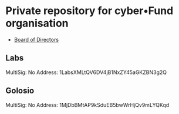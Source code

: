 # Private repository for cyber•Fund organisation

- [Board of Directors](https://github.com/cyberFund/org/projects/1)


## Labs

MultiSig: No
Address: 1LabsXMLtQV6DV4jB1NxZY45aGKZBN3g2Q

## Golosio

MultiSig: No
Address: 1MjDbBMtAP9kSduEB5bwWrHjQv9mLYQKqd
